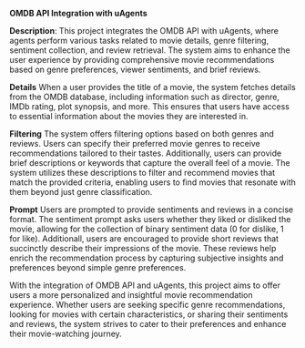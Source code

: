 **OMDB API Integration with uAgents**

**Description**: This project integrates the OMDB API with uAgents, where agents perform various tasks related to movie details, genre filtering, sentiment collection, and review retrieval. The system aims to enhance the user experience by providing comprehensive movie recommendations based on genre preferences, viewer sentiments, and brief reviews.

**Details**
When a user provides the title of a movie, the system fetches details from the OMDB database, including information such as director, genre, IMDb rating, plot synopsis, and more. This ensures that users have access to essential information about the movies they are interested in.

**Filtering**
The system offers filtering options based on both genres and reviews. Users can specify their preferred movie genres to receive recommendations tailored to their tastes. Additionally, users can provide brief descriptions or keywords that capture the overall feel of a movie. The system utilizes these descriptions to filter and recommend movies that match the provided criteria, enabling users to find movies that resonate with them beyond just genre classification.

**Prompt**
Users are prompted to provide sentiments and reviews in a concise format. The sentiment prompt asks users whether they liked or disliked the movie, allowing for the collection of binary sentiment data (0 for dislike, 1 for like). Additionall, users are encouraged to provide short reviews that succinctly describe their impressions of the movie. These reviews help enrich the recommendation process by capturing subjective insights and preferences beyond simple genre preferences.

With the integration of OMDB API and uAgents, this project aims to offer users a more personalized and insightful movie recommendation experience. Whether users are seeking specific genre recommendations, looking for movies with certain characteristics, or sharing their sentiments and reviews, the system strives to cater to their preferences and enhance their movie-watching journey.
